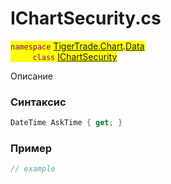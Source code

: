 
# IChartSecurity.cs
<mark style="color:purple;">`namespace` [TigerTrade.Chart](../../../../TigerTrade.Chart.md).[Data](../../../../TigerTrade.Chart/Data.md)  
&nbsp;&nbsp;&nbsp;&nbsp;&nbsp;&nbsp;&nbsp;&nbsp;&nbsp;`class` [IChartSecurity](../../IChartSecurity.cs.md)

Описание

### Синтаксис
```csharp
DateTime AskTime { get; }
```
### Пример  
```csharp
// example
```
